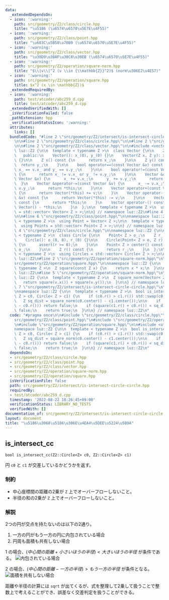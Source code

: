 ```yaml
---
data:
  _extendedDependsOn:
  - icon: ':warning:'
    path: src/geometry/Z2/class/circle.hpp
    title: "\u5186 (\u6574\u6570\u5E7E\u4F55)"
  - icon: ':warning:'
    path: src/geometry/Z2/class/point.hpp
    title: "\u683C\u5B50\u70B9 (\u6574\u6570\u5E7E\u4F55)"
  - icon: ':warning:'
    path: src/geometry/Z2/class/vector.hpp
    title: "\u30D9\u30AF\u30C8\u30EB (\u6574\u6570\u5E7E\u4F55)"
  - icon: ':warning:'
    path: src/geometry/Z2/operation/square-norm.hpp
    title: "$\\|v\\|^2 (v \\in {\\mathbb{Z}}^2)$ (norm\u306E2\u4E57)"
  - icon: ':warning:'
    path: src/geometry/Z2/operation/square.hpp
    title: $x^2 (x \in \mathbb{Z})$
  _extendedRequiredBy:
  - icon: ':warning:'
    path: test/atcoder/abc259_d.cpp
    title: test/atcoder/abc259_d.cpp
  _extendedVerifiedWith: []
  _isVerificationFailed: false
  _pathExtension: hpp
  _verificationStatusIcon: ':warning:'
  attributes:
    links: []
  bundledCode: "#line 2 \"src/geometry/Z2/intersect/is-intersect-circle-circle.hpp\"\
    \n\n#line 2 \"src/geometry/Z2/class/circle.hpp\"\n\n#line 2 \"src/geometry/Z2/class/point.hpp\"\
    \n\n#line 2 \"src/geometry/Z2/class/vector.hpp\"\n\n#include <vector>\n\nnamespace\
    \ luz::Z2 {\n\n  template < typename Z >\n  class Vector {\n\n    Z x_, y_;\n\n\
    \   public:\n    Vector(): x_(0), y_(0) {}\n    Vector(Z x, Z y): x_(x), y_(y)\
    \ {}\n\n    Z x() const {\n      return x_;\n    }\n\n    Z y() const {\n    \
    \  return y_;\n    }\n\n    bool operator==(const Vector &v) const {\n      return\
    \ x_ == v.x_ and y_ == v.y_;\n    }\n\n    bool operator!=(const Vector &v) const\
    \ {\n      return x_ != v.x_ or y_ != v.y_;\n    }\n\n    Vector &operator+=(const\
    \ Vector &v) {\n      x_ += v.x_;\n      y_ += v.y_;\n      return *this;\n  \
    \  }\n    Vector &operator-=(const Vector &v) {\n      x_ -= v.x_;\n      y_ -=\
    \ v.y_;\n      return *this;\n    }\n\n    Vector operator+(const Vector &v) const\
    \ {\n      return Vector(*this) += v;\n    }\n    Vector operator-(const Vector\
    \ &v) const {\n      return Vector(*this) -= v;\n    }\n\n    Vector operator+()\
    \ const {\n      return *this;\n    }\n    Vector operator-() const {\n      return\
    \ Vector() - *this;\n    }\n  };\n\n  template < typename Z >\n  using Vectors\
    \ = std::vector< Vector< Z > >;\n\n} // namespace luz::Z2\n#line 4 \"src/geometry/Z2/class/point.hpp\"\
    \n\n#line 6 \"src/geometry/Z2/class/point.hpp\"\n\nnamespace luz::Z2 {\n\n  template\
    \ < typename Z >\n  using Point = Vector< Z >;\n\n  template < typename Z >\n\
    \  using Points = std::vector< Point< Z > >;\n\n} // namespace luz::Z2\n#line\
    \ 4 \"src/geometry/Z2/class/circle.hpp\"\n\nnamespace luz::Z2 {\n\n  template\
    \ < typename Z >\n  class Circle {\n\n    Point< Z > o_;\n    Z r_;\n\n   public:\n\
    \    Circle(): o_(0, 0), r_(0) {}\n\n    Circle(Point< Z > o, Z r): o_(o), r_(r)\
    \ {\n      assert(r >= 0);\n    }\n\n    Point< Z > center() const {\n      return\
    \ o_;\n    }\n\n    Z r() const {\n      return r_;\n    }\n  };\n\n  template\
    \ < typename Z >\n  using Circles = std::vector< Circle< Z > >;\n\n} // namespace\
    \ luz::Z2\n#line 2 \"src/geometry/Z2/operation/square-norm.hpp\"\n\n#line 2 \"\
    src/geometry/Z2/operation/square.hpp\"\n\nnamespace luz::Z2 {\n\n  template <\
    \ typename Z >\n  Z square(const Z x) {\n    return x * x;\n  }\n\n} // namespace\
    \ luz::Z2\n#line 5 \"src/geometry/Z2/operation/square-norm.hpp\"\n\nnamespace\
    \ luz::Z2 {\n\n  template < typename Z >\n  Z square_norm(Vector< Z > v) {\n \
    \   return square(v.x()) + square(v.y());\n  }\n\n} // namespace luz::Z2\n#line\
    \ 7 \"src/geometry/Z2/intersect/is-intersect-circle-circle.hpp\"\n\n#include <utility>\n\
    \nnamespace luz::Z2 {\n\n  template < typename Z >\n  bool is_intersect_cc(Circle<\
    \ Z > c0, Circle< Z > c1) {\n    if (c0.r() > c1.r()) std::swap(c0, c1);\n\n \
    \   Z sq_dist = square_norm(c0.center() - c1.center());\n\n    if (sq_dist < square(c1.r()\
    \ - c0.r())) return false;\n    if (square(c1.r() + c0.r()) < sq_dist) return\
    \ false;\n    return true;\n  }\n\n} // namespace luz::Z2\n"
  code: "#pragma once\n\n#include \"src/geometry/Z2/class/circle.hpp\"\n#include \"\
    src/geometry/Z2/class/point.hpp\"\n#include \"src/geometry/Z2/operation/square-norm.hpp\"\
    \n#include \"src/geometry/Z2/operation/square.hpp\"\n\n#include <utility>\n\n\
    namespace luz::Z2 {\n\n  template < typename Z >\n  bool is_intersect_cc(Circle<\
    \ Z > c0, Circle< Z > c1) {\n    if (c0.r() > c1.r()) std::swap(c0, c1);\n\n \
    \   Z sq_dist = square_norm(c0.center() - c1.center());\n\n    if (sq_dist < square(c1.r()\
    \ - c0.r())) return false;\n    if (square(c1.r() + c0.r()) < sq_dist) return\
    \ false;\n    return true;\n  }\n\n} // namespace luz::Z2\n"
  dependsOn:
  - src/geometry/Z2/class/circle.hpp
  - src/geometry/Z2/class/point.hpp
  - src/geometry/Z2/class/vector.hpp
  - src/geometry/Z2/operation/square-norm.hpp
  - src/geometry/Z2/operation/square.hpp
  isVerificationFile: false
  path: src/geometry/Z2/intersect/is-intersect-circle-circle.hpp
  requiredBy:
  - test/atcoder/abc259_d.cpp
  timestamp: '2022-08-22 18:26:45+09:00'
  verificationStatus: LIBRARY_NO_TESTS
  verifiedWith: []
documentation_of: src/geometry/Z2/intersect/is-intersect-circle-circle.hpp
layout: document
title: "\u5186\u3068\u5186\u306E\u4EA4\u5DEE\u5224\u5B9A"
---
```


## is_intersect_cc
```
bool is_intersect_cc(Z2::Circle<Z> c0, Z2::Circle<Z> c1)
```

円 `c0` と `c1` が交差しているかどうかを返す。

### 制約
- 中心座標間の距離の2乗が `Z` 上でオーバーフローしないこと。
- 半径の和の2乗が `Z` 上でオーバーフローしないこと。


### 解説
2つの円が交点を持たないのは以下の2通り。

1. 一方の円がもう一方の円に内包されている場合
2. 円周も面積も共有しない場合

1 の場合、$(中心間の距離 + 小さいほうの半径) < 大きいほうの半径$ が条件である。
![内包されている場合](https://github.com/luzhiled1333/comp-library/blob/main/assets/geometry/Z2/intersect/is-intersect-circle-circle-001.png?raw=true)

2 の場合、$(中心間の距離 - 一方の半径) > もう一方の半径$ が条件となる。
![面積を共有しない場合](https://github.com/luzhiled1333/comp-library/blob/main/assets/geometry/Z2/intersect/is-intersect-circle-circle-002.png?raw=true)

距離や半径の計算には `sqrt` が出てくるが、式を整理して2乗して扱うことで整数上で考えることができ、誤差なく交差判定を扱うことができる。

